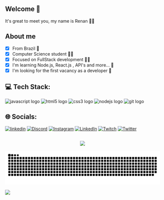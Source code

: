 ## Welcome 🤙

It's great to meet you, my name is Renan 👋😄

## About me

- [x] From Brazil 📍
- [x] Computer Science student 👨‍🎓
- [x] Focused on FullStack development 👨‍💻 
- [x] I'm learning Node.js, React.js , API's and more... 🧠
- [x] I'm looking for the first vacancy as a developer 🤞

## 💻 Tech Stack:
<span>
  <img src="https://cdn.jsdelivr.net/gh/devicons/devicon/icons/javascript/javascript-original.svg" height="40" width="52" alt="javascript logo"  />
  <img src="https://cdn.jsdelivr.net/gh/devicons/devicon/icons/html5/html5-original.svg" height="40" width="52" alt="html5 logo"  />
  <img src="https://cdn.jsdelivr.net/gh/devicons/devicon/icons/css3/css3-original.svg" height="40" width="52" alt="css3 logo"  />
  <img src="https://cdn.jsdelivr.net/gh/devicons/devicon/icons/nodejs/nodejs-original.svg" height="40" width="52" alt="nodejs logo"  />
  <img src="https://cdn.jsdelivr.net/gh/devicons/devicon/icons/git/git-original.svg" height="40" width="52" alt="git logo"  /> 
</span>

## 🌐 Socials:

[![linkedin](https://img.shields.io/badge/linkedin-0A66C2?style=for-the-badge&logo=linkedin&logoColor=white)](https://www.linkedin.com/)
[![Discord](https://img.shields.io/badge/Discord-%237289DA.svg?logo=discord&logoColor=white)](htttps://discord.gg/renan_s#7826) [![Instagram](https://img.shields.io/badge/Instagram-%23E4405F.svg?logo=Instagram&logoColor=white)](https://instagram.com/renyzeraa) [![LinkedIn](https://img.shields.io/badge/LinkedIn-%230077B5.svg?logo=linkedin&logoColor=white)](https://linkedin.com/in/renyzeraa) [![Twitch](https://img.shields.io/badge/Twitch-%239146FF.svg?logo=Twitch&logoColor=white)](https://twitch.tv/renyzeraa) [![Twitter](https://img.shields.io/badge/Twitter-%231DA1F2.svg?logo=Twitter&logoColor=white)](https://twitter.com/renyzeraa) 
</br>
</br> 

<div align="center">

![](https://github-readme-stats.vercel.app/api?username=renyzeraa&theme=dark&hide_border=false&include_all_commits=false&count_private=false)
  
  ![Snake animation](https://github.com/renyzeraa/renyzeraa/blob/output/github-contribution-grid-snake.svg)
</div>

<img align="left" src="https://profile-counter.glitch.me/renyzeraa/count.svg?"  />
